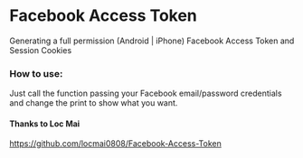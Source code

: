 # Facebook Access Token
Generating a full permission (Android | iPhone) Facebook Access Token and Session Cookies

### How to use:
Just call the function passing your Facebook email/password credentials and change the print to show what you want.

#### Thanks to Loc Mai
https://github.com/locmai0808/Facebook-Access-Token
